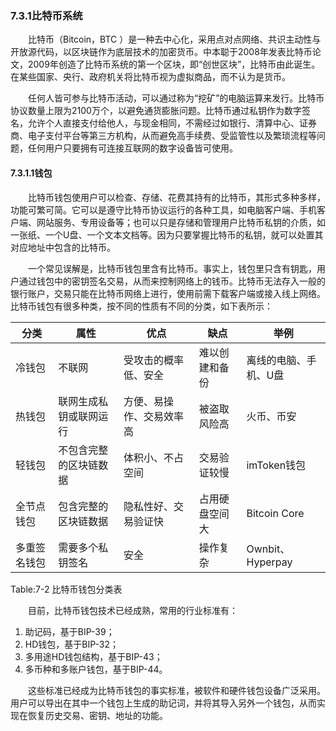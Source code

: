 ### 7.3.1比特币系统
&emsp;&emsp;比特币（Bitcoin，BTC ）是一种去中心化，采用点对点网络、共识主动性与开放源代码，以区块链作为底层技术的加密货币。中本聪于2008年发表比特币论文，2009年创造了比特币系统的第一个区块，即“创世区块”，比特币由此诞生。在某些国家、央行、政府机关将比特币视为虚拟商品，而不认为是货币。

&emsp;&emsp;任何人皆可参与比特币活动，可以通过称为“挖矿”的电脑运算来发行。比特币协议数量上限为2100万个，以避免通货膨胀问题。比特币通过私钥作为数字签名，允许个人直接支付给他人，与现金相同，不需经过如银行、清算中心、证券商、电子支付平台等第三方机构，从而避免高手续费、受监管性以及繁琐流程等问题，任何用户只要拥有可连接互联网的数字设备皆可使用。
#### 7.3.1.1钱包
&emsp;&emsp;比特币钱包使用户可以检查、存储、花费其持有的比特币，其形式多种多样，功能可繁可简。它可以是遵守比特币协议运行的各种工具，如电脑客户端、手机客户端、网站服务、专用设备等；也可以只是存储和管理用户比特币私钥的介质，如一张纸、一个U盘、一个文本文档等。因为只要掌握比特币的私钥，就可以处置其对应地址中包含的比特币。

&emsp;&emsp;一个常见误解是，比特币钱包里含有比特币。事实上，钱包里只含有钥匙，用户通过钱包中的密钥签名交易，从而来控制网络上的钱币。比特币无法存入一般的银行账户，交易只能在比特币网络上进行，使用前需下载客户端或接入线上网络。比特币钱包有很多种类，按不同的性质有不同的分类，如下表所示：

分类 | 属性 | 优点 | 缺点 | 举例
-- | -- | -- | -- | --
冷钱包 | 不联网 | 受攻击的概率低、安全 | 难以创建和备份 | 离线的电脑、手机、U盘
热钱包 | 联网生成私钥或联网运行 | 方便、易操作、交易效率高 | 被盗取风险高 | 火币、币安
轻钱包 | 不包含完整的区块链数据 | 体积小、不占空间 | 交易验证较慢 | imToken钱包
全节点钱包 | 包含完整的区块链数据 | 隐私性好、交易验证快 | 占用硬盘空间大 | Bitcoin Core
多重签名钱包 | 需要多个私钥签名 | 安全 | 操作复杂 | Ownbit、Hyperpay
Table:7-2 比特币钱包分类表

&emsp;&emsp;目前，比特币钱包技术已经成熟，常用的行业标准有：
1. 助记码，基于BIP-39；
2. HD钱包，基于BIP-32；
3. 多用途HD钱包结构，基于BIP-43；
4. 多币种和多账户钱包，基于BIP-44。

&emsp;&emsp;这些标准已经成为比特币钱包的事实标准，被软件和硬件钱包设备广泛采用。用户可以导出在其中一个钱包上生成的助记词，并将其导入另外一个钱包，从而实现在恢复历史交易、密钥、地址的功能。